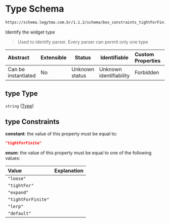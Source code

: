 # Type Schema

```txt
https://schema.legytma.com.br/1.1.2/schema/box_constraints_tightForFinite.schema.json#/properties/type
```

Identify the widget type


> Used to identify parser. Every parser can permit only one type
>

| Abstract            | Extensible | Status         | Identifiable            | Custom Properties | Additional Properties | Access Restrictions | Defined In                                                                                                                  |
| :------------------ | ---------- | -------------- | ----------------------- | :---------------- | --------------------- | ------------------- | --------------------------------------------------------------------------------------------------------------------------- |
| Can be instantiated | No         | Unknown status | Unknown identifiability | Forbidden         | Allowed               | none                | [box_constraints_tightForFinite.schema.json\*](../schema/box_constraints_tightForFinite.schema.json) |

## type Type

`string` ([Type](box_constraints_tightforfinite-properties-type.md))

## type Constraints

**constant**: the value of this property must be equal to:

```json
"tightForFinite"
```

**enum**: the value of this property must be equal to one of the following values:

| Value              | Explanation |
| :----------------- | ----------- |
| `"loose"`          |             |
| `"tightFor"`       |             |
| `"expand"`         |             |
| `"tightForFinite"` |             |
| `"lerp"`           |             |
| `"default"`        |             |

